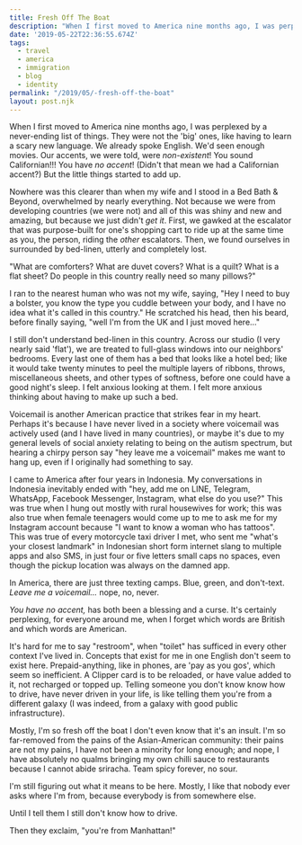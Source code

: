 ```yaml
---
title: Fresh Off The Boat
description: "When I first moved to America nine months ago, I was perplexed by a never-ending list of things. Like bed-linen." 
date: '2019-05-22T22:36:55.674Z'
tags:
  - travel
  - america
  - immigration
  - blog
  - identity
permalink: "/2019/05/-fresh-off-the-boat"
layout: post.njk
---
```


When I first moved to America nine months ago, I was perplexed by a never-ending list of things. They were not the 'big' ones, like having to learn a scary new language. We already spoke English. We'd seen enough movies. Our accents, we were told, were _non-existent_! You sound Californian!!! You have _no accent_! (Didn't that mean we had a Californian accent?) But the little things started to add up.

Nowhere was this clearer than when my wife and I stood in a Bed Bath & Beyond, overwhelmed by nearly everything. Not because we were from developing countries (we were not) and all of this was shiny and new and amazing, but because we just didn't _get it_. First, we gawked at the escalator that was purpose-built for one's shopping cart to ride up at the same time as you, the person, riding the _other_ escalators. Then, we found ourselves in surrounded by bed-linen, utterly and completely lost.

"What are comforters? What are duvet covers? What is a quilt? What is a flat sheet? Do people in this country really need so many pillows?"

I ran to the nearest human who was not my wife, saying, "Hey I need to buy a bolster, you know the type you cuddle between your body, and I have no idea what it's called in this country." He scratched his head, then his beard, before finally saying, "well I'm from the UK and I just moved here…"

I still don't understand bed-linen in this country. Across our studio (I very nearly said 'flat'), we are treated to full-glass windows into our neighbors' bedrooms. Every last one of them has a bed that looks like a hotel bed; like it would take twenty minutes to peel the multiple layers of ribbons, throws, miscellaneous sheets, and other types of softness, before one could have a good night's sleep. I felt anxious looking at them. I felt more anxious thinking about having to make up such a bed.

Voicemail is another American practice that strikes fear in my heart. Perhaps it's because I have never lived in a society where voicemail was actively used (and I have lived in many countries), or maybe it's due to my general levels of social anxiety relating to being on the autism spectrum, but hearing a chirpy person say "hey leave me a voicemail" makes me want to hang up, even if I originally had something to say.

I came to America after four years in Indonesia. My conversations in Indonesia inevitably ended with "hey, add me on LINE, Telegram, WhatsApp, Facebook Messenger, Instagram, what else do you use?" This was true when I hung out mostly with rural housewives for work; this was also true when female teenagers would come up to me to ask me for my Instagram account because "I want to know a woman who has tattoos". This was true of every motorcycle taxi driver I met, who sent me "what's your closest landmark" in Indonesian short form internet slang to multiple apps and also SMS, in just four or five letters small caps no spaces, even though the pickup location was always on the damned app.

In America, there are just three texting camps. Blue, green, and don't-text. _Leave me a voicemail…_ nope, no, never.

_You have no accent,_ has both been a blessing and a curse. It's certainly perplexing, for everyone around me, when I forget which words are British and which words are American.

It's hard for me to say "restroom", when "toilet" has sufficed in every other context I've lived in. Concepts that exist for me in one English don't seem to exist here. Prepaid-anything, like in phones, are 'pay as you gos', which seem so inefficient. A Clipper card is to be reloaded, or have value added to it, not recharged or topped up. Telling someone you don't know know how to drive, have never driven in your life, is like telling them you're from a different galaxy (I was indeed, from a galaxy with good public infrastructure).

Mostly, I'm so fresh off the boat I don't even know that it's an insult. I'm so far-removed from the pains of the Asian-American community: their pains are not my pains, I have not been a minority for long enough; and nope, I have absolutely no qualms bringing my own chilli sauce to restaurants because I cannot abide sriracha. Team spicy forever, no sour.

I'm still figuring out what it means to be here. Mostly, I like that nobody ever asks where I'm from, because everybody is from somewhere else.

Until I tell them I still don't know how to drive.

Then they exclaim, "you're from Manhattan!"